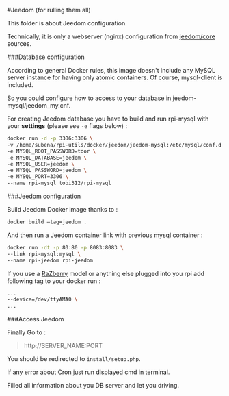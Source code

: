 #Jeedom (for rulling them all)

This folder is about Jeedom configuration.

Technically, it is only a webserver (nginx) configuration from [jeedom/core](https://github.com/jeedom/core) sources.

###Database configuration

According to general Docker rules, this image doesn't include any MySQL server instance for having only atomic containers. Of course, mysql-client is included.

So you could configure how to access to your database in jeedom-mysql/jeedom_my.cnf.

For creating Jeedom database you have to build and run rpi-mysql with your **settings** (please see `-e` flags below) :

```bash
docker run -d -p 3306:3306 \
-v /home/subena/rpi-utils/docker/jeedom/jeedom-mysql:/etc/mysql/conf.d \
-e MYSQL_ROOT_PASSWORD=toor \
-e MYSQL_DATABASE=jeedom \
-e MYSQL_USER=jeedom \
-e MYSQL_PASSWORD=jeedom \
-e MYSQL_PORT=3306 \
--name rpi-mysql tobi312/rpi-mysql
```

###Jeedom configuration

Build Jeedom Docker image thanks to :
```bash
docker build —tag=jeedom .
```

And then run a Jeedom container link with previous mysql container :
```bash
docker run -dt -p 80:80 -p 8083:8083 \
--link rpi-mysql:mysql \
--name rpi-jeedom rpi-jeedom
```

If you use a [RaZberry](http://razberry.z-wave.me/) model or anything else plugged into you rpi add following tag to your docker run :
```bash
...
--device=/dev/ttyAMA0 \
...
```

###Access Jeedom

Finally Go to : 

> http://SERVER_NAME:PORT

You should be redirected to `install/setup.php`.

If any error about Cron just run displayed cmd in terminal.

Filled all information about you DB server and let you driving.
